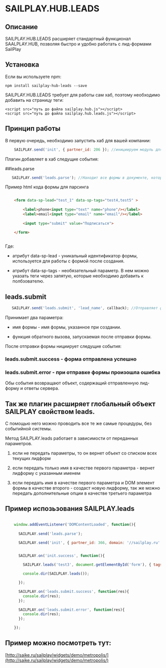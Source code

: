 # SAILPLAY.HUB.LEADS

## Описание

SAILPLAY.HUB.LEADS расширяет стандартный функционал SAALPLAY.HUB, позволяя быстро и удобно работать с лид-формами SailPlay

## Установка

Если вы используете npm:

    npm install sailplay-hub-leads --save
    
SAILPLAY.HUB.LEADS требует для работы сам хаб, поэтому необходимо добавить на страницу теги:

    <script src="путь до файла sailplay.hub.js"></script>
    <script src="путь до файла sailplay.hub.leads.js"></script>

## Принцип работы

В первую очередь, необходимо запустить хаб для вашей компании: 

```javascript
    SAILPLAY.send('init', { partner_id: 206 }); //инициируем модуль для партнера с айди = 206
```

Плагин добавляет в хаб следущие события:

##leads.parse

```javascript
   SAILPLAY.send('leads.parse'); //Находит все формы в документе, которые помечены атрибутом "data-sp-lead" и добавляет к ним функционал лид-формы
```

Пример html кода формы для парсинга    
    
```html

    <form data-sp-lead="test_1" data-sp-tags="test4,test5" >
    
        <label>phone<input type="text" name="phone"/></label>
        <label>email<input type="email" name="email"/></label>
    
        <input type="submit" value="Подписаться">

    </form>
    
```

Где:

* атрибут data-sp-lead - уникальный идентификатор формы, используется для работы с формой после создания.
  
* атрибут data-sp-tags - необязательный параметр. В нем можно указать теги через запятую, которые необходимо добавить к полбзователю.
  
## leads.submit

```javascript
   SAILPLAY.send('leads.submit', 'lead_name', callback); //Отправляет форму с указанным именем на сервер.
```

Принимает два параметра:

* имя формы - имя формы, указанное при создании.

* функция обратного вызова, запускаемая после отправки формы. 
  
После отправки формы нициирует следущие события:

### leads.submit.success - форма отправлена успешно
### leads.submit.error - при отправке формы произошла ошибка

Обы события возвращают объект, содержащий отправленную лид-форму и ответы сервера.

## Так же плагин расширяет глобальный объект SAILPLAY свойством leads.

С помощью него можно проводить все те же самые процедуры, без событийной системы.

Метод SAILPLAY.leads работает в зависимости от переданных параметров.

1. если не передать параметры, то он вернет объект со списком всех текущих лидформ

2. если передать только имя в качестве первого параметра - вернет лидформу с указанным именем

3. если передать имя в качестве первого параметра и DOM элемент формы в качестве второго - создаст новую лидформу, так же можно передать дополнительные опции в качестве третьего параметра


## Пример испозьзования SAILPLAY.leads

```javascript

    window.addEventListener('DOMContentLoaded', function(){
    
      SAILPLAY.send('leads.parse');

      SAILPLAY.send('init', { partner_id: 366, domain: '//sailplay.ru' });


      SAILPLAY.on('init.success', function(){

        SAILPLAY.leads('test3', document.getElementById('form'), { tags: [ 'test666', 'test111', 'test999' ] });

        console.dir(SAILPLAY.leads());

      });

      SAILPLAY.on('leads.submit.success', function(res){
        console.dir(res);
      });

      SAILPLAY.on('leads.submit.error', function(res){
        console.dir(res);
      });

    });
```
    
## Пример можно посмотреть тут:

[http://saike.ru/sailplay/widgets/demo/metropolis/](http://saike.ru/sailplay/widgets/demo/metropolis/)


